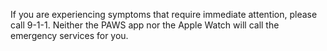 If you are experiencing symptoms that require immediate attention, please call 9-1-1. Neither the PAWS app nor the Apple Watch will call the emergency services for you.
